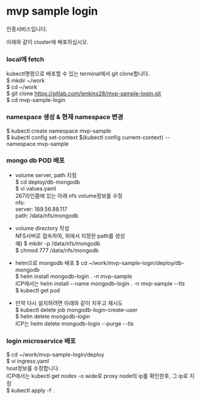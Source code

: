 # mvp sample login
인증서비스입니다.   

아래와 같이 cluster에 배포하십시오.   
### local에 fetch   
kubectl명령으로 배포할 수 있는 terminal에서 git clone합니다.   
$ mkdir ~/work   
$ cd ~/work   
$ git clone https://gitlab.com/jenkins28/mvp-sample-login.git   
$ cd mvp-sample-login

### namespace 생성 & 현재 namespace 변경      

$ kubectl create namespace mvp-sample   
$ kubectl config set-context $(kubectl config current-context) --namespace mvp-sample

### mongo db POD 배포   
- volume server, path 지정   
$ cd deploy/db-mongodb      
$ vi values.yaml   
267라인쯤에 있는 아래 nfs volume정보를 수정   
  nfs:   
    server: 169.56.88.117   
    path: /data/nfs/mongodb   

- volume directory 작성   
NFS서버로 접속하여, 위에서 지정한 path를 생성   
예)
$ mkdir -p /data/nfs/mongodb   
$ chmod 777 /data/nfs/mongodb  

- helm으로 mongodb 배포
$ cd ~/work/mvp-sample-login/deploy/db-mongodb   
$ helm install mongodb-login . -n mvp-sample   
ICP에서는 helm install --name mongodb-login . -n mvp-sample --tls   
$ kubectl get pod   

* 만약 다시 설치하려면 아래와 같이 지우고 재시도   
$ kubectl delete job mongodb-login-create-user   
$ helm delete mongodb-login   
  ICP는 helm delete mongodb-login --purge --tls   

### login microservice 배포
$ cd ~/work/mvp-sample-login/deploy   
$ vi ingress.yaml   
host정보를 수정합니다.     
ICP에서는 kubectl get nodes -o wide로 proxy node의 ip를 확인한후, 그 ip로 지정   
$ kubectl apply -f . 







